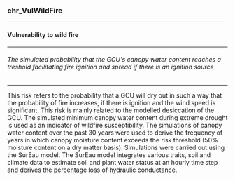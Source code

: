 ### chr_VulWildFire



------
#### Vulnerability to wild fire



------
###### The simulated probability that the GCU's canopy water content reaches a treshold facilitating fire ignition and spread if there is an ignition source



------
This risk refers to the probability that a GCU will dry out in such a way that the probability of fire increases, if there is ignition and the wind speed is significant. This risk is mainly related to the modelled desiccation of the GCU. The simulated minimum canopy water content during extreme drought is used as an indicator of wildfire susceptibility. The simulations of canopy water content over the past 30 years were used to derive the frequency of years in which canopy moisture content exceeds the risk threshold (50% moisture content on a dry matter basis). Simulations were carried out using the SurEau model. The SurEau model integrates various traits, soil and climate data to estimate soil and plant water status at an hourly time step and derives the percentage loss of hydraulic conductance.